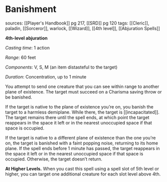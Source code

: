 # Banishment
sources: [[Player's Handbook]] pg 217, [[SRD]] pg 120
tags: [[Cleric]], paladin, [[Sorceror]], warlock, [[Wizard]], [[4th level]], [[Abjuration Spells]]

**4th-level abjuration**

*Casting time*: 1 action

*Range*: 60 feet

*Components*: V, S, M (an item distasteful to the target)

*Duration*: Concentration, up to 1 minute

You attempt to send one creature that you can see within range to another plane of existence. The target must succeed on a Charisma saving throw or be banished.

If the target is native to the plane of existence you’re on, you banish the target to a harmless demiplane. While there, the target is [[incapacitated]]. The target remains there until the spell ends, at which point the target reappears in the space it left or in the nearest unoccupied space if that space is occupied.

If the target is native to a different plane of existence than the one you’re on, the target is banished with a faint popping noise, returning to its home plane. If the spell ends before 1 minute has passed, the target reappears in the space it left or in the nearest unoccupied space if that space is occupied. Otherwise, the target doesn’t return.

**At Higher Levels.** When you cast this spell using a spell slot of 5th level or higher, you can target one additional creature for each slot level above 4th.
